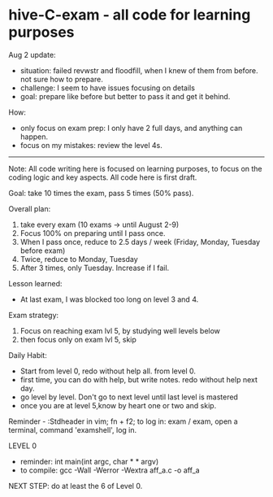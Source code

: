 # hive-C-exam - all code for learning purposes

Aug 2 update:
- situation: failed revwstr and floodfill, when I knew of them from before. not sure how to prepare.
- challenge: I seem to have issues focusing on details
- goal: prepare like before but better to pass it and get it behind.

How: 
- only focus on exam prep: I only have 2 full days, and anything can happen.
- focus on my mistakes: review the level 4s.


_____________________________

Note: All code writing here is focused on learning purposes, to focus on the coding logic and key aspects.
All code here is first draft.

Goal: take 10 times the exam, pass 5 times (50% pass).

Overall plan: 
1) take every exam (10 exams -> until August 2-9)
2) Focus 100% on preparing until I pass once.
3) When I pass once, reduce to 2.5 days / week (Friday, Monday, Tuesday before exam)
4) Twice, reduce to Monday, Tuesday
5) After 3 times, only Tuesday. Increase if I fail.

Lesson learned:
- At last exam, I was blocked too long on level 3 and 4.

Exam strategy:
1) Focus on reaching exam lvl 5, by studying well levels below
2) then focus only on exam lvl 5, skip 

Daily Habit:
- Start from level 0, redo without help all. from level 0.
- first time, you can do with help, but write notes. redo without help next day.
- go level by level. Don't go to next level until last level is mastered
- once you are at level 5,know by heart one or two and skip.

Reminder - :Stdheader in vim; fn + f2;
to log in: exam / exam, open a terminal, command 'examshell', log in. 

LEVEL 0
- reminder: int	main(int argc, char  * * argv)
- to compile: gcc -Wall -Werror -Wextra aff_a.c -o aff_a

NEXT STEP: do at least the 6 of Level 0. 
